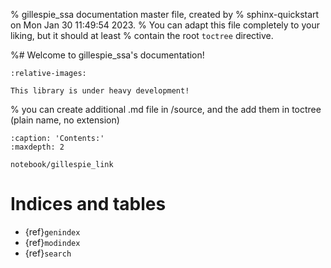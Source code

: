% gillespie_ssa documentation master file, created by
% sphinx-quickstart on Mon Jan 30 11:49:54 2023.
% You can adapt this file completely to your liking, but it should at least
% contain the root `toctree` directive.

%# Welcome to gillespie_ssa's documentation!

```{include} ../../README.md
:relative-images:
```

```{warning}
This library is under heavy development!
```
% you can create additional .md file in /source, and the add them in toctree (plain name, no extension)
```{toctree}
:caption: 'Contents:'
:maxdepth: 2

notebook/gillespie_link
```

# Indices and tables

- {ref}`genindex`
- {ref}`modindex`
- {ref}`search`

